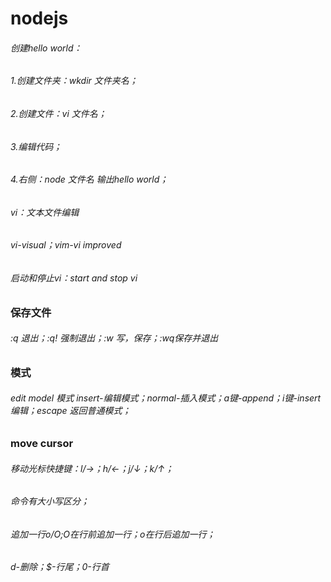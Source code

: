 # nodejs

###### 创建hello world：
###### 1.创建文件夹：wkdir 文件夹名；
###### 2.创建文件：vi 文件名；
###### 3.编辑代码；
###### 4.右侧：node 文件名 输出hello world；
###### vi：文本文件编辑
###### vi-visual；vim-vi improved
###### 启动和停止vi：start and stop vi
### 保存文件
###### :q 退出；:q! 强制退出；:w 写，保存；:wq保存并退出
### 模式
###### edit model 模式 insert-编辑模式；normal-插入模式；a键-append；i键-insert编辑；escape 返回普通模式；
### move cursor
###### 移动光标快捷键：l/→；h/←；j/↓；k/↑； 
###### 命令有大小写区分；
###### 追加一行o/O;O在行前追加一行；o在行后追加一行；
###### d-删除；$-行尾；0-行首
